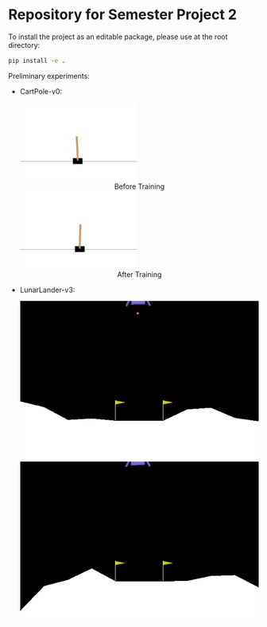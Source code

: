 # Repository for Semester Project 2
To install the project as an editable package, please use at the root directory:
```bash
pip install -e .
```
Preliminary experiments:
- CartPole-v0:
  
  <img src="results/dqn_cart_pole/dqn_cart_pole_episode_1.gif" style="width: 49%">
  <figcaption style="text-align: center">Before Training</figcaption>
  <img src="results/dqn_cart_pole/dqn_cart_pole_episode_300.gif" style="width: 49%">
  <figcaption style="text-align: center">After Training</figcaption>
- LunarLander-v3:
  
  <img src="results/dqn_lunar_lander/dqn_lunar_lander_episode_1.gif">
  <img src="results/dqn_lunar_lander/dqn_lunar_lander_episode_500.gif">